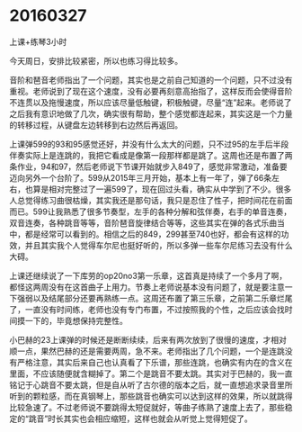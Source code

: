 # 20160327

上课+练琴3小时

今天周日，安排比较紧密，所以也练习得比较多。

音阶和琶音老师指出了一个问题，其实也是之前自己知道的一个问题，只不过没有重视。老师说到了现在这个速度，没有必要再刻意高抬指了，这样反而会使得音阶不连贯以及拖慢速度，所以应该尽量低触键，积极触键，尽量“连”起来。老师说了之后我有意识地做了几次，确实很有帮助，整个感觉都连起来，其实这是一个力量的转移过程，从键盘左边转移到右边然后再返回。

上课弹599的93和95感觉还好，并没有什么太大的问题，只不过95的左手后半段伴奏实际上是连跳的，我把它看成是像第一段那样都是跳了。这周也还是布置了两条作业，94和97，然后老师说下节课开始就步入849了，感觉非常激动，准备要迈向另外一个台阶了。599从2015年三月开始，基本上有一年了，弹了66条左右，也算是相对完整过了一遍599了，现在回过头看，确实从中学到了不少。很多人总觉得练习曲很枯燥，其实我还是那句话，我只是忍住了性子，把时间花在前面而已。599让我熟悉了很多节奏型，左手的各种分解和弦伴奏，右手的单音连奏，双音连奏，各种跳音等等，音阶琶音旋律结合等等，这些其实在弹的各式乐曲当中，都是经常可以看到的。相信之后的849，299甚至740也好，都会有这样的功效，并且其实我个人觉得车尔尼也挺好听的，所以多弹一些车尔尼练习去没有什么大碍。

上课还继续说了一下库劳的op20no3第一乐章，这首真是持续了一个多月了啊，都怪这两周没有在这首曲子上用力。节奏上老师说基本没有问题了，就是要注意一下强弱以及结尾部分还要再熟练一点。这周还布置了第三乐章，之前第二乐章烂尾了，一直没有时间练，老师也没有专门布置，不过按照我的个性，之后应该会找时间摸一下的，毕竟想保持完整性。

小巴赫的23上课弹的时候还是断断续续，后来有两次放到了很慢的速度，才相对顺一点，果然巴赫的还是需要两周，急不来。老师指出了几个问题，一个是连跳没有严格注意，其实后来自己也认真看了下乐谱，那些连跳，也确实有内在的含义在里面，不应该随便就含糊掉了。第二个是跳音不要太跳。其实对于巴赫的，我一直铭记于心跳音不要太跳，但是自从听了古尔德的版本之后，就一直想追求录音里所听到的颗粒感，而在真钢琴上，那些跳音也确实可以达到这样的效果，所以就跳得比较急速了。不过老师说不要跳得太短促就好，等曲子练熟了速度上去了，那些稳定的“跳音”时长其实也会相应缩短，这样也就会从听觉上觉得短促了。